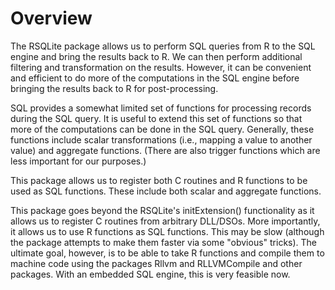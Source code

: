 # Overview
The RSQLite package allows us to perform SQL queries from R to the SQL engine and bring the results back to R.
We can then perform additional filtering and transformation on the results. 
However, it can be convenient and efficient to do more of the computations in the SQL engine
before bringing the results back to R for post-processing.

SQL provides a somewhat limited set of functions for processing records during the SQL query.
It is useful to extend this set of functions so that more of the computations can be done in the
SQL query. Generally, these functions include scalar transformations (i.e., mapping a value to another value)
and aggregate functions.  (There are also trigger functions which are less important for our purposes.)

This package allows us to register both C routines and R functions to be used as SQL functions.
These include both scalar and aggregate functions.

This package goes beyond the RSQLite's initExtension() functionality
as it allows us to register C routines from arbitrary DLL/DSOs. More
importantly, it allows us to use R functions as SQL functions.  This
may be slow (although the package attempts to make them faster via
some "obvious" tricks).  The ultimate goal, however, is to be able to
take R functions and compile them to machine code using the packages
Rllvm and RLLVMCompile and other packages.  With an embedded SQL
engine, this is very feasible now.